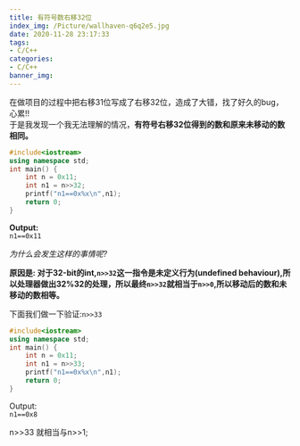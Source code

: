 ```yaml
---
title: 有符号数右移32位
index_img: /Picture/wallhaven-q6q2e5.jpg
date: 2020-11-28 23:17:33
tags:
- C/C++
categories:
- C/C++
banner_img:
---
```


在做项目的过程中把右移31位写成了右移32位，造成了大错，找了好久的bug，心累!!<br>
于是我发现一个我无法理解的情况，**有符号右移32位得到的数和原来未移动的数相同。**<br>
```c++
#include<iostream>
using namespace std;
int main() {
	int n = 0x11;
	int n1 = n>>32;
	printf("n1==0x%x\n",n1);
	return 0;
}
```
**Output:**<br>
``n1==0x11``<br>

*为什么会发生这样的事情呢?*<br>

**原因是: 对于32-bit的int,`n>>32`这一指令是未定义行为(undefined behaviour),所以处理器做出32%32的处理，所以最终`n>>32`就相当于`n>>0`,所以移动后的数和未移动的数相等。<br>**

下面我们做一下验证:`n>>33`<br>
```c++
#include<iostream>
using namespace std;
int main() {
	int n = 0x11;
	int n1 = n>>33;
	printf("n1==0x%x\n",n1);
	return 0;
}
```
Output:<br>
`n1==0x8`<br>

n>>33 就相当与n>>1;<br>
